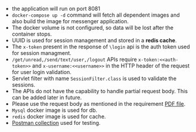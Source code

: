
- the application will run on port 8081
- `docker-compose up -d` command will fetch all dependent images and also build the image for messenger application.
- The docker volume is not configured, so data will be lost after the container stops.
- UUID is used for session management and stored in a **redis cache**.
- The `x-token` present in the response of `\login` api is the auth token used for session managment.
- `/get/unread,/send/text/user,/logout` APIs require `x-token:<<auth-token>>` and `x-username:<<username>>` in the HTTP header of the request for user login validation.
- Servlet filter with name `SessionFilter.class` is used to validate the sessions.
- The APIs do not have the capability to handle partial request body. This can be added later in future.
- Please use the request body as mentioned in the requirement [PDF file](./Simple%20Messenger%20System%20%5BBACKEND%5D.pdf).
- `Mysql` docker image is used for db.
- `redis` docker image is used for cache.
- [Postman collection](./messenger-app.postman_collection.json) used for testing.